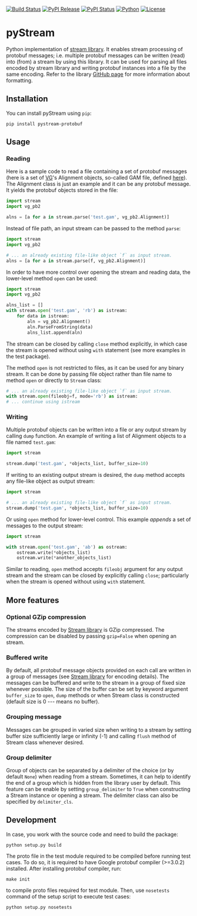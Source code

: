 [![Build Status](https://img.shields.io/travis/cartoonist/pystream-protobuf.svg?style=flat-square)](https://travis-ci.org/cartoonist/pystream-protobuf)
[![PyPI Release](https://img.shields.io/pypi/v/pystream-protobuf.svg?style=flat-square)](https://pypi.python.org/pypi/pystream-protobuf)
[![PyPI Status](https://img.shields.io/pypi/status/pystream-protobuf.svg?style=flat-square)](https://pypi.python.org/pypi/pystream-protobuf)
[![Python](https://img.shields.io/pypi/pyversions/pystream-protobuf.svg?style=flat-square)](https://www.python.org/download/releases/3.0/)
[![License](https://img.shields.io/pypi/l/pystream-protobuf.svg?style=flat-square)](https://github.com/cartoonist/pystream-protobuf/blob/master/LICENSE)

# pyStream
Python implementation of [stream library](https://github.com/vgteam/stream). It
enables stream processing of protobuf messages; i.e. multiple protobuf messages
can be written (read) into (from) a stream by using this library.  It can be
used for parsing all files encoded by stream library and writing protobuf
instances into a file by the same encoding. Refer to the library
[GitHub page](https://github.com/vgteam/stream) for more information about
formatting.

## Installation
You can install pyStream using `pip`:

    pip install pystream-protobuf

## Usage

### Reading
Here is a sample code to read a file containing a set of protobuf messages (here
is a set of [VG](https://github.com/vgteam/vg)'s Alignment objects, so-called
GAM file, defined [here](https://github.com/vgteam/vg/blob/master/src/vg.proto)).
The Alignment class is just an example and it can be any protobuf message.
It yields the protobuf objects stored in the file:

```python
import stream
import vg_pb2

alns = [a for a in stream.parse('test.gam', vg_pb2.Alignment)]
```

Instead of file path, an input stream can be passed to the method `parse`:

```python
import stream
import vg_pb2

# ... an already existing file-like object `f` as input stream.
alns = [a for a in stream.parse(f, vg_pb2.Alignment)]
```

In order to have more control over opening the stream and reading data, the
lower-level method `open` can be used:

```python
import stream
import vg_pb2

alns_list = []
with stream.open('test.gam', 'rb') as istream:
    for data in istream:
        aln = vg_pb2.Alignment()
        aln.ParseFromString(data)
        alns_list.append(aln)
```

The stream can be closed by calling `close` method explicitly, in which case the
stream is opened without using `with` statement (see more examples in the test
package).

The method `open` is not restricted to files, as it can be used for any binary
stream. It can be done by passing file object rather than file name to method
`open` or directly to `Stream` class:

```python
# ... an already existing file-like object `f` as input stream.
with stream.open(fileobj=f, mode='rb') as istream:
# ... continue using istream
```

### Writing
Multiple protobuf objects can be written into a file or any output stream by
calling `dump` function. An example of writing a list of Alignment objects to a
file named `test.gam`:

```python
import stream

stream.dump('test.gam', *objects_list, buffer_size=10)
```

If writing to an existing output stream is desired, the `dump` method accepts any
file-like object as output stream:

```python
import stream

# ... an already existing file-like object `f` as input stream.
stream.dump('test.gam', *objects_list, buffer_size=10)
```

Or using `open` method for lower-level control. This example *appends* a set of
messages to the output stream:

```python
import stream

with stream.open('test.gam', 'ab') as ostream:
    ostream.write(*objects_list)
    ostream.write(*another_objects_list)
```

Similar to reading, `open` method accepts `fileobj` argument for any output
stream and the stream can be closed by explicitly calling `close`;
particularly when the stream is opened without using `with` statement.

## More features

### Optional GZip compression
The streams encoded by [Stream library](https://github.com/vgteam/stream) is
GZip compressed. The compression can be disabled by passing `gzip=False` when
opening an stream.

### Buffered write
By default, all protobuf message objects provided on each call are written in a
group of messages (see [Stream library](https://github.com/vgteam/stream) for
encoding details). The messages can be buffered and write to the stream in a
group of fixed size whenever possible. The size of the buffer can be set by
keyword argument `buffer_size` to `open`, `dump` methods or when Stream class is
constructed (default size is 0 --- means no buffer).

### Grouping message
Messages can be grouped in varied size when writing to a stream by setting
buffer size sufficiently large or infinity (-1) and calling `flush` method
of Stream class whenever desired.

### Group delimiter
Group of objects can be separated by a delimiter of the choice (or by default
`None`) when reading from a stream. Sometimes, it can help to identify the end
of a group which is hidden from the library user by default. This feature can be
enable by setting `group_delimiter` to `True` when constructing a Stream
instance or opening a stream. The delimiter class can also be specified by
`delimiter_cls`.

## Development
In case, you work with the source code and need to build the package:

    python setup.py build

The proto file in the test module required to be compiled before running test
cases. To do so, it is required to have Google protobuf compiler (>=3.0.2)
installed. After installing protobuf compiler, run:

    make init

to compile proto files required for test module. Then, use `nosetests` command
of the setup script to execute test cases:

    python setup.py nosetests

